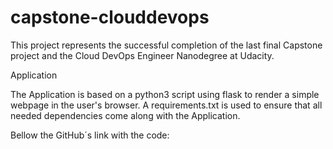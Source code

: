 # capstone-clouddevops

This project represents the successful completion of the last final Capstone project and the Cloud DevOps Engineer Nanodegree at Udacity.

Application

The Application is based on a python3 script using flask to render a simple webpage in the user's browser. A requirements.txt is used to ensure that all needed dependencies come along with the Application.

Bellow the GitHub´s link with the code:

